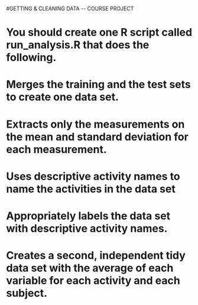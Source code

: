 #GETTING & CLEANING DATA -- COURSE PROJECT

# You should create one R script called run_analysis.R that does the following. 

# Merges the training and the test sets to create one data set.
# Extracts only the measurements on the mean and standard deviation for each measurement. 
# Uses descriptive activity names to name the activities in the data set
# Appropriately labels the data set with descriptive activity names. 
# Creates a second, independent tidy data set with the average of each variable for each activity and each subject. 

